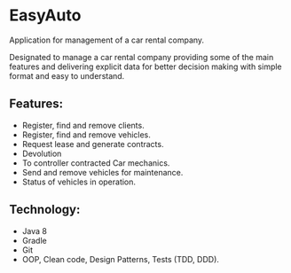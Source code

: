# EasyAuto
Application for management of a car rental company.

Designated to manage a car rental company providing some of the main features and delivering explicit data for better decision making with simple format and easy to understand.

## Features:
- Register, find and remove clients.
- Register, find and remove vehicles.
- Request lease and generate contracts.
- Devolution
- To controller contracted Car mechanics.
- Send and remove vehicles for maintenance.
- Status of vehicles in operation.

## Technology:
- Java 8
- Gradle
- Git
- OOP, Clean code, Design Patterns, Tests (TDD, DDD).
